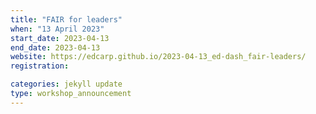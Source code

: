 ```yaml
---
title: "FAIR for leaders"
when: "13 April 2023"
start_date: 2023-04-13
end_date: 2023-04-13
website: https://edcarp.github.io/2023-04-13_ed-dash_fair-leaders/ 
registration:

categories: jekyll update
type: workshop_announcement
---
```

